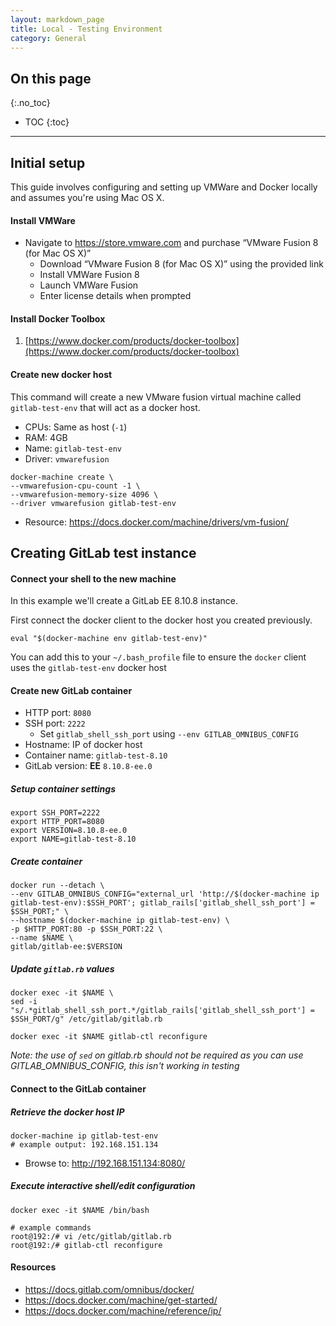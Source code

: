 ```yaml
---
layout: markdown_page
title: Local - Testing Environment
category: General
---
```


## On this page
{:.no_toc}

- TOC
{:toc}

----

## Initial setup

This guide involves configuring and setting up VMWare and Docker locally and assumes you're using Mac OS X.

#### Install VMWare

+ Navigate to https://store.vmware.com and purchase “VMware Fusion 8 (for Mac OS X)”
   + Download “VMware Fusion 8 (for Mac OS X)” using the provided link
   + Install VMWare Fusion 8
   + Launch VMWare Fusion
   + Enter license details when prompted

#### Install Docker Toolbox

1. [https://www.docker.com/products/docker-toolbox](https://www.docker.com/products/docker-toolbox)

#### Create new docker host

This command will create a new VMware fusion virtual machine called `gitlab-test-env` that will act as a docker host.

+ CPUs: Same as host (`-1`)
+ RAM: 4GB
+ Name: `gitlab-test-env`
+ Driver: `vmwarefusion`

```
docker-machine create \
--vmwarefusion-cpu-count -1 \
--vmwarefusion-memory-size 4096 \
--driver vmwarefusion gitlab-test-env
```

+ Resource: https://docs.docker.com/machine/drivers/vm-fusion/


## Creating GitLab test instance


#### Connect your shell to the new machine


In this example we'll create a GitLab EE 8.10.8 instance.


First connect the docker client to the docker host you created previously.

```
eval "$(docker-machine env gitlab-test-env)"
```

You can add this to your `~/.bash_profile` file to ensure the `docker` client uses the `gitlab-test-env` docker host


#### Create new GitLab container

+ HTTP port: `8080`
+ SSH port: `2222`
   + Set `gitlab_shell_ssh_port` using `--env GITLAB_OMNIBUS_CONFIG `
+ Hostname: IP of docker host
+ Container name: `gitlab-test-8.10`
+ GitLab version: **EE** `8.10.8-ee.0`

#####  Setup container settings

```
export SSH_PORT=2222
export HTTP_PORT=8080
export VERSION=8.10.8-ee.0
export NAME=gitlab-test-8.10
```

#####  Create container
```
docker run --detach \
--env GITLAB_OMNIBUS_CONFIG="external_url 'http://$(docker-machine ip gitlab-test-env):$SSH_PORT'; gitlab_rails['gitlab_shell_ssh_port'] = $SSH_PORT;" \
--hostname $(docker-machine ip gitlab-test-env) \
-p $HTTP_PORT:80 -p $SSH_PORT:22 \
--name $NAME \
gitlab/gitlab-ee:$VERSION
```


##### Update `gitlab.rb` values
```
docker exec -it $NAME \
sed -i "s/.*gitlab_shell_ssh_port.*/gitlab_rails['gitlab_shell_ssh_port'] = $SSH_PORT/g" /etc/gitlab/gitlab.rb

docker exec -it $NAME gitlab-ctl reconfigure
```

*Note: the use of `sed` on gitlab.rb should not be required as you can use GITLAB_OMNIBUS_CONFIG, this isn't working in testing*


#### Connect to the GitLab container

##### Retrieve the docker host IP

```
docker-machine ip gitlab-test-env
# example output: 192.168.151.134
```


+ Browse to: http://192.168.151.134:8080/


##### Execute interactive shell/edit configuration


```
docker exec -it $NAME /bin/bash
```

```
# example commands
root@192:/# vi /etc/gitlab/gitlab.rb
root@192:/# gitlab-ctl reconfigure
```

#### Resources

+ https://docs.gitlab.com/omnibus/docker/
+ https://docs.docker.com/machine/get-started/
+ https://docs.docker.com/machine/reference/ip/

